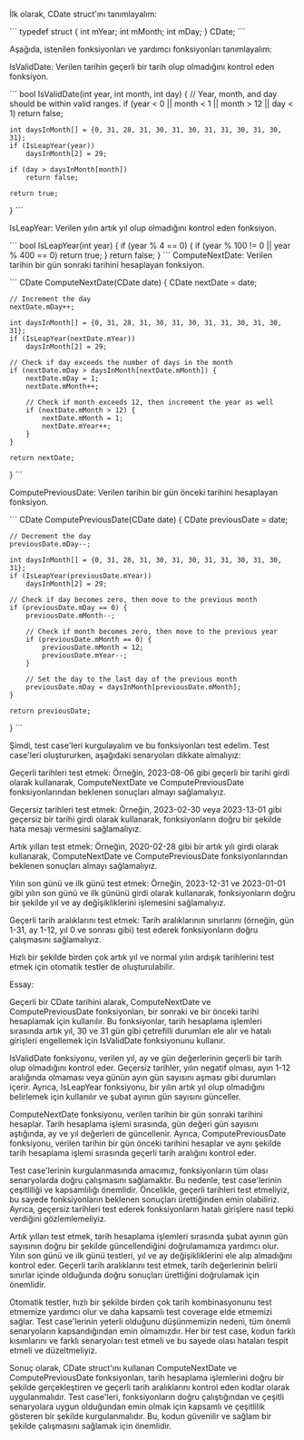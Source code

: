 İlk olarak, CDate struct'ını tanımlayalım:

´´´
typedef struct {
int mYear;
int mMonth;
int mDay;
} CDate;
´´´

Aşağıda, istenilen fonksiyonları ve yardımcı fonksiyonları tanımlayalım:

IsValidDate: Verilen tarihin geçerli bir tarih olup olmadığını kontrol eden fonksiyon.

´´´
bool IsValidDate(int year, int month, int day) {
// Year, month, and day should be within valid ranges.
if (year < 0 || month < 1 || month > 12 || day < 1)
return false;

    int daysInMonth[] = {0, 31, 28, 31, 30, 31, 30, 31, 31, 30, 31, 30, 31};
    if (IsLeapYear(year))
        daysInMonth[2] = 29;

    if (day > daysInMonth[month])
        return false;

    return true;

}
´´´

IsLeapYear: Verilen yılın artık yıl olup olmadığını kontrol eden fonksiyon.

´´´
bool IsLeapYear(int year) {
if (year % 4 == 0) {
if (year % 100 != 0 || year % 400 == 0)
return true;
}
return false;
}
´´´
ComputeNextDate: Verilen tarihin bir gün sonraki tarihini hesaplayan fonksiyon.

´´´
CDate ComputeNextDate(CDate date) {
CDate nextDate = date;

    // Increment the day
    nextDate.mDay++;

    int daysInMonth[] = {0, 31, 28, 31, 30, 31, 30, 31, 31, 30, 31, 30, 31};
    if (IsLeapYear(nextDate.mYear))
        daysInMonth[2] = 29;

    // Check if day exceeds the number of days in the month
    if (nextDate.mDay > daysInMonth[nextDate.mMonth]) {
        nextDate.mDay = 1;
        nextDate.mMonth++;

        // Check if month exceeds 12, then increment the year as well
        if (nextDate.mMonth > 12) {
            nextDate.mMonth = 1;
            nextDate.mYear++;
        }
    }

    return nextDate;

}
´´´

ComputePreviousDate: Verilen tarihin bir gün önceki tarihini hesaplayan fonksiyon.

´´´
CDate ComputePreviousDate(CDate date) {
CDate previousDate = date;

    // Decrement the day
    previousDate.mDay--;

    int daysInMonth[] = {0, 31, 28, 31, 30, 31, 30, 31, 31, 30, 31, 30, 31};
    if (IsLeapYear(previousDate.mYear))
        daysInMonth[2] = 29;

    // Check if day becomes zero, then move to the previous month
    if (previousDate.mDay == 0) {
        previousDate.mMonth--;

        // Check if month becomes zero, then move to the previous year
        if (previousDate.mMonth == 0) {
            previousDate.mMonth = 12;
            previousDate.mYear--;
        }

        // Set the day to the last day of the previous month
        previousDate.mDay = daysInMonth[previousDate.mMonth];
    }

    return previousDate;

}
´´´

Şimdi, test case'leri kurgulayalım ve bu fonksiyonları test edelim. Test case'leri oluştururken, aşağıdaki senaryoları dikkate almalıyız:

Geçerli tarihleri test etmek: Örneğin, 2023-08-06 gibi geçerli bir tarihi girdi olarak kullanarak, ComputeNextDate ve ComputePreviousDate fonksiyonlarından beklenen sonuçları almayı sağlamalıyız.

Geçersiz tarihleri test etmek: Örneğin, 2023-02-30 veya 2023-13-01 gibi geçersiz bir tarihi girdi olarak kullanarak, fonksiyonların doğru bir şekilde hata mesajı vermesini sağlamalıyız.

Artık yılları test etmek: Örneğin, 2020-02-28 gibi bir artık yılı girdi olarak kullanarak, ComputeNextDate ve ComputePreviousDate fonksiyonlarından beklenen sonuçları almayı sağlamalıyız.

Yılın son günü ve ilk günü test etmek: Örneğin, 2023-12-31 ve 2023-01-01 gibi yılın son günü ve ilk gününü girdi olarak kullanarak, fonksiyonların doğru bir şekilde yıl ve ay değişikliklerini işlemesini sağlamalıyız.

Geçerli tarih aralıklarını test etmek: Tarih aralıklarının sınırlarını (örneğin, gün 1-31, ay 1-12, yıl 0 ve sonrası gibi) test ederek fonksiyonların doğru çalışmasını sağlamalıyız.

Hızlı bir şekilde birden çok artık yıl ve normal yılın ardışık tarihlerini test etmek için otomatik testler de oluşturulabilir.

Essay:

Geçerli bir CDate tarihini alarak, ComputeNextDate ve ComputePreviousDate fonksiyonları, bir sonraki ve bir önceki tarihi hesaplamak için kullanılır. Bu fonksiyonlar, tarih hesaplama işlemleri sırasında artık yıl, 30 ve 31 gün gibi çetrefilli durumları ele alır ve hatalı girişleri engellemek için IsValidDate fonksiyonunu kullanır.

IsValidDate fonksiyonu, verilen yıl, ay ve gün değerlerinin geçerli bir tarih olup olmadığını kontrol eder. Geçersiz tarihler, yılın negatif olması, ayın 1-12 aralığında olmaması veya günün ayın gün sayısını aşması gibi durumları içerir. Ayrıca, IsLeapYear fonksiyonu, bir yılın artık yıl olup olmadığını belirlemek için kullanılır ve şubat ayının gün sayısını günceller.

ComputeNextDate fonksiyonu, verilen tarihin bir gün sonraki tarihini hesaplar. Tarih hesaplama işlemi sırasında, gün değeri gün sayısını aştığında, ay ve yıl değerleri de güncellenir. Ayrıca, ComputePreviousDate fonksiyonu, verilen tarihin bir gün önceki tarihini hesaplar ve aynı şekilde tarih hesaplama işlemi sırasında geçerli tarih aralığını kontrol eder.

Test case'lerinin kurgulanmasında amacımız, fonksiyonların tüm olası senaryolarda doğru çalışmasını sağlamaktır. Bu nedenle, test case'lerinin çeşitliliği ve kapsamlılığı önemlidir. Öncelikle, geçerli tarihleri test etmeliyiz, bu sayede fonksiyonların beklenen sonuçları ürettiğinden emin olabiliriz. Ayrıca, geçersiz tarihleri test ederek fonksiyonların hatalı girişlere nasıl tepki verdiğini gözlemlemeliyiz.

Artık yılları test etmek, tarih hesaplama işlemleri sırasında şubat ayının gün sayısının doğru bir şekilde güncellendiğini doğrulamamıza yardımcı olur. Yılın son günü ve ilk günü testleri, yıl ve ay değişikliklerini ele alıp almadığını kontrol eder. Geçerli tarih aralıklarını test etmek, tarih değerlerinin belirli sınırlar içinde olduğunda doğru sonuçları ürettiğini doğrulamak için önemlidir.

Otomatik testler, hızlı bir şekilde birden çok tarih kombinasyonunu test etmemize yardımcı olur ve daha kapsamlı test coverage elde etmemizi sağlar. Test case'lerinin yeterli olduğunu düşünmemizin nedeni, tüm önemli senaryoların kapsandığından emin olmamızdır. Her bir test case, kodun farklı kısımlarını ve farklı senaryoları test etmeli ve bu sayede olası hataları tespit etmeli ve düzeltmeliyiz.

Sonuç olarak, CDate struct'ını kullanan ComputeNextDate ve ComputePreviousDate fonksiyonları, tarih hesaplama işlemlerini doğru bir şekilde gerçekleştiren ve geçerli tarih aralıklarını kontrol eden kodlar olarak uygulanmalıdır. Test case'leri, fonksiyonların doğru çalıştığından ve çeşitli senaryolara uygun olduğundan emin olmak için kapsamlı ve çeşitlilik gösteren bir şekilde kurgulanmalıdır. Bu, kodun güvenilir ve sağlam bir şekilde çalışmasını sağlamak için önemlidir.
